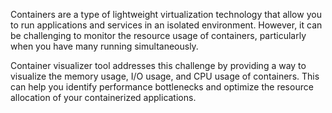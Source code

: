 Containers are a type of lightweight virtualization technology that allow you to run applications and services in an isolated environment. However, it can be challenging to monitor the resource usage of containers, particularly when you have many running simultaneously.

Container visualizer tool addresses this challenge by providing a way to visualize the memory usage, I/O usage, and CPU usage of containers. This can help you identify performance bottlenecks and optimize the resource allocation of your containerized applications.